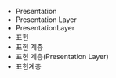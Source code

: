 ﻿  - Presentation
  - Presentation Layer
  - PresentationLayer
  - 표현
  - 표현 계층
  - 표현 계층(Presentation Layer)
  - 표현계층
